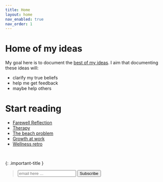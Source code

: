 ```yaml
---
title: Home
layout: home
nav_enabled: true
nav_order: 1
---
```


# Home of my ideas

My goal here is to document the [best of my ideas](/blog/ideas). I aim that documenting these ideas will:

- clarify my true beliefs
- help me get feedback
- maybe help others

# Start reading

- [Farewell Reflection](/blog/ideas#farewell-reflection)
- [Therapy](/blog/ideas#therapy)
- [The beach problem](/blog/ideas#the-beach-problem)
- [Growth at work](/blog/ideas#growth-at-work)
- [Wellness retro](/blog/ideas#wellness-retro)

<pre>

</pre>

{: .important-title }
> <form action="https://formspree.io/f/xldeobvz" method="POST">
>   <label>
>     <input type="email" name="email" placeholder="email here ...">
>   </label>
>   <button type="submit">Subscribe</button>
> </form>